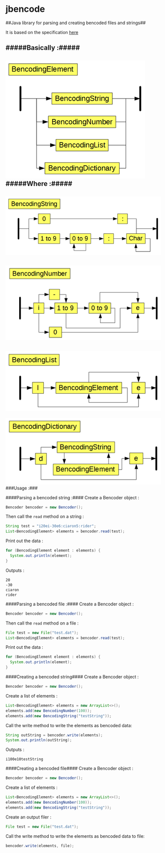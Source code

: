 # jbencode
##Java library for parsing and creating bencoded files and strings##

It is based on the specification [here](https://wiki.theory.org/BitTorrentSpecification#Bencoding "Bencoding specification")

#####Basically :#####
---
![Bencoding Element](diagrams/BencodingElement.png "BencodingElement")
#####Where :#####
---
![Bencoding String](diagrams/BencodingString.png "Bencoding String")
---
![Bencoding Number](diagrams/BencodingNumber.png "Bencoding Number")
---
![Bencoding List](diagrams/BencodingList.png "Bencoding List")
---
![Bencoding Dictionary](diagrams/BencodingDictionary.png "Bencoding Dictionary")
###Usage :###

####Parsing a bencoded string :####
Create a Bencoder object :
```java
Bencoder bencoder = new Bencoder();
```
Then call the `read` method on a string :
```java
String test = "i20ei-30e6:ciaron5:rider";
List<BencodingElement> elements = bencoder.read(test);
```
Print out the data :
```java
for (BencodingElement element : elements) {
  System.out.println(element);
}
```
Outputs :
```
20
-30
ciaron
rider
```
####Parsing a bencoded file :####
Create a Bencoder object :
```java
Bencoder bencoder = new Bencoder();
```
Then call the `read` method on a file :
```java
File test = new File("test.dat");
List<BencodingElement> elements = bencoder.read(test);
```
Print out the data :
```java
for (BencodingElement element : elements) {
  System.out.println(element);
}
```
####Creating a bencoded string####
Create a Bencoder object :
```java
Bencoder bencoder = new Bencoder();
```
Create a list of elements :
```java
List<BencodingElement> elements = new ArrayList<>();
elements.add(new BencodingNumber(100));
elements.add(new BencodingString("testString"));
```
Call the write method to write the elements as bencoded data:
```java
String outString = bencoder.write(elements);
System.out.println(outString);
```
Outputs :
```
i100e10testString
```
####Creating a bencoded file####
Create a Bencoder object :
```java
Bencoder bencoder = new Bencoder();
```
Create a list of elements :
```java
List<BencodingElement> elements = new ArrayList<>();
elements.add(new BencodingNumber(100));
elements.add(new BencodingString("testString"));
```
Create an output filer :
```java
File test = new File("test.dat");
```
Call the write method to write the elements as bencoded data to file:
```java
bencoder.write(elements, file);
```
